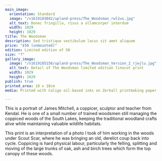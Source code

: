 ```yaml
---
main_image:
  orientation: Standard
  image: "/v1619103042/upland-press/The_Woodsman_rwl2us.jpg"
  alt_text: Donec fringilla, risus a ullamcorper interdum
  width: 1029
  height: 1029
title: The Woodsman
description: Sed tristique vestibulum lacus sit amet aliquam
price: "£50 (unmounted)"
edition: Limited edition of 50
size: "?"
gallery_image:
  image: "/v1619105156/upland-press/The_Woodsman_Version_2_rjwjlu.jpg"
  alt_text: Detail of The Woodsman limited edition linocut print
  width: 1029
  height: 1029
publish: true
printed_area: 18 x 18cm
media: Printed with Caligo oil-based inks on Zerkall printmaking paper

---
```

This is a portrait of James Mitchell, a coppicer, sculptor and teacher from Kendal. He is one of a small number of trained woodsmen still managing the coppiced woods of the South Lakes, keeping the traditional woodland crafts alive while maintaining valuable wildlife habitats.

This print is an interpretation of a photo I took of him working in the woods under Scout Scar, where he was bringing an old, derelict coup back into cycle. Coppicing is hard physical labour, particularly the felling, splitting and moving of the large trunks of oak, ash and birch trees which form the top canopy of these woods.